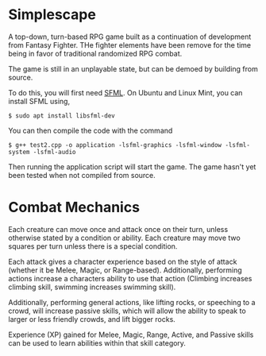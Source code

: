 # Simplescape

A top-down, turn-based RPG game built as a continuation of development from Fantasy Fighter. THe fighter elements have been remove for the time being in favor of traditional randomized RPG combat.

The game is still in an unplayable state, but can be demoed by building from source.

To do this, you will first need [SFML](https://www.sfml-dev.org/download/sfml/2.4.2/). On Ubuntu and Linux Mint, you can
install SFML using,
```
$ sudo apt install libsfml-dev
```
You can then compile the code with the command
```
$ g++ test2.cpp -o application -lsfml-graphics -lsfml-window -lsfml-system -lsfml-audio
```
Then running the application script will start the game.
The game hasn't yet been tested when not compiled from source.

# Combat Mechanics

Each creature can move once and attack once on their turn, unless otherwise stated by a condition or ability. Each creature may move two squares per turn unless there is a special condition.

Each attack gives a character experience based on the style of attack (whether it be Melee, Magic, or Range-based). Additionally, performing actions increase a characters ability to use that action (Climbing increases climbing skill, swimming increases swimming skill).

Additionally, performing general actions, like lifting rocks, or speeching to a crowd, will increase passive skills, which will allow the ability to speak to larger or less friendly crowds, and lift bigger rocks.

Experience (XP) gained for Melee, Magic, Range, Active, and Passive skills can be used to learn abilities within that skill category.
